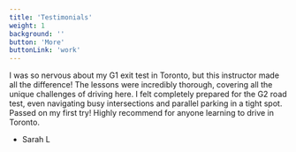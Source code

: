 ```yaml
---
title: 'Testimonials'
weight: 1
background: ''
button: 'More'
buttonLink: 'work'
---
```


I was so nervous about my G1 exit test in Toronto, but this instructor made all the difference! The lessons were incredibly thorough, covering all the unique challenges of driving here. I felt completely prepared for the G2 road test, even navigating busy intersections and parallel parking in a tight spot. Passed on my first try! Highly recommend for anyone learning to drive in Toronto.

- Sarah L
